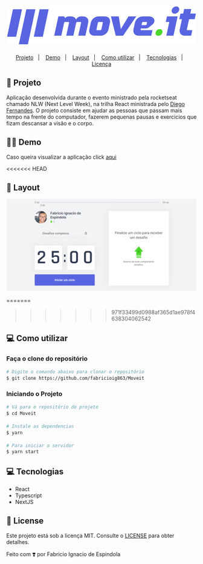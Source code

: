 <h1 align="center">
    <img alt="Logo" src="./public/logo-full.svg" />
  <br>
</h1>

<p align="center">
  <a href="#-projeto">Projeto</a>&nbsp;&nbsp;&nbsp;|&nbsp;&nbsp;&nbsp;
  <a href="#-demo">Demo</a>&nbsp;&nbsp;&nbsp;|&nbsp;&nbsp;&nbsp;
  <a href="#-layout">Layout</a>&nbsp;&nbsp;&nbsp;|&nbsp;&nbsp;&nbsp;
  <a href="#-como-utilizar">Como utilizar</a>&nbsp;&nbsp;&nbsp;|&nbsp;&nbsp;&nbsp;
  <a href="#-tecnologias">Tecnologias</a>&nbsp;&nbsp;&nbsp;|&nbsp;&nbsp;&nbsp;
  <a href="#-license">Licença</a>
</p>

## 🚀 Projeto

Aplicação desenvolvida durante o evento ministrado pela rocketseat chamado NLW (Next Level Week), na trilha React ministrada pelo [Diego Fernandes](https://github.com/diego3g). O projeto consiste em ajudar as pessoas que passam mais tempo na frente do computador, fazerem pequenas pausas e exercicios que fizam descansar a visão e o corpo.

## 🏃‍♂️ Demo

Caso queira visualizar a aplicação click [aqui](https://moveit-next-seven-theta.vercel.app/)

<<<<<<< HEAD
## 🎨 Layout

![Layout do projeto](/public/layout-moveit.png)

=======
>>>>>>> 971f33499d0988af365d1ae978f4638304062542
## 💻 Como utilizar

### Faça o clone do repositório
```bash
# Digite o comando abaixo para clonar o repositório
$ git clone https://github.com/fabricioig863/Moveit
```

### Iniciando o Projeto

```bash
# Vá para o repositório do projeto
$ cd Moveit

# Instale as dependencias
$ yarn

# Para iniciar o servidor
$ yarn start
```

## 💻 Tecnologias

- React
- Typescript
- NextJS


## 📝 License

Este projeto está sob a licença MIT. Consulte o [LICENSE](LICENSE.md) para obter detalhes.

Feito com ❣️ por Fabricio Ignacio de Espindola
